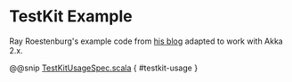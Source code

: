 <a id="testkit-example"></a>
# TestKit Example

Ray Roestenburg's example code from [his blog](http://roestenburg.agilesquad.com/2011/02/unit-testing-akka-actors-with-testkit_12.html) adapted to work with Akka 2.x.

@@snip [TestKitUsageSpec.scala](code/docs/testkit/TestKitUsageSpec.scala) { #testkit-usage }